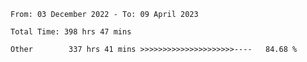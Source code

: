<!--START_SECTION:waka-->

```text
From: 03 December 2022 - To: 09 April 2023

Total Time: 398 hrs 47 mins

Other        337 hrs 41 mins >>>>>>>>>>>>>>>>>>>>>----   84.68 %
```

<!--END_SECTION:waka-->
